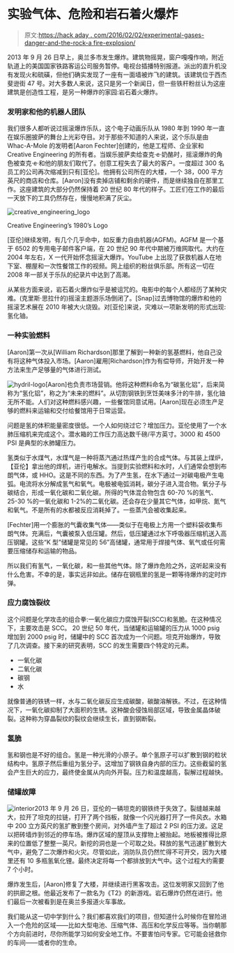 # 实验气体、危险和岩石着火爆炸

> 原文:[https://hack aday . com/2016/02/02/experimental-gases-danger-and-the-rock-a fire-explosion/](https://hackaday.com/2016/02/02/experimental-gases-danger-and-the-rock-afire-explosion/)

2013 年 9 月 26 日早上，奥兰多市发生爆炸。建筑物摇晃，窗户嘎嘎作响，附近轨道上的美国国家铁路客运公司服务暂停。电视台插播特别报道。派出的直升机没有发现火和硫磺，但他们确实发现了一座有一面墙被炸飞的建筑。该建筑位于西杰斐逊街 47 号。对大多数人来说，这只是另一个新闻日，但一些铁杆粉丝认为这座建筑是创造性工程，是另一种爆炸的家园:岩石着火爆炸。

### 发明家和他的机器人团队

我们很多人都听说过摇滚爆炸乐队，这个电子动画乐队从 1980 年到 1990 年一直在娱乐圈披萨的舞台上光彩夺目。对于那些不知道的人来说，这个乐队是由 Whac-A-Mole 的发明者[Aaron Fechter]创建的，他是工程师、企业家和 Creative Engineering 的所有者。当娱乐披萨卖给查克·e·奶酪时，摇滚爆炸的角色被查克·e·和他的朋友们取代了。创意工程失去了最大的客户。一度超过 300 名员工的公司再次缩减到只有[亚伦]。他拥有公司所在的大楼，一个 38，000 平方英尺的商店和仓库。[Aaron]没有卖掉店铺和剩余的硬件，而是继续独自在那里工作。这座建筑的大部分仍然保持着 20 世纪 80 年代的样子。工匠们在工作的最后一天放下的工具仍然存在，慢慢地积满了灰尘。

![creative_engineering_logo](../Images/8f685f1dc6d9e5106a72f8f84e0ac6fb.png)

Creative Engineering’s 1980’s Logo

[亚伦]继续发明，有几个几乎命中，如反重力自由机器(AGFM)。AGFM 是一个基于 6502 的专用电子邮件客户端，在 20 世纪 90 年代中期被万维网取代。大约在 2004 年左右，X 一代开始怀念摇滚大爆炸。YouTube 上出现了获救机器人在地下室、棚屋和一次性餐馆工作的视频。网上组织的粉丝俱乐部。所有这一切在 2008 年一部关于乐队的纪录片中达到了高潮。

从某些方面来说，岩石着火爆炸似乎是被诅咒的。电影中的每个人都经历了某种灾难。(克里斯·思拉什的)摇滚主题游乐场倒闭了。[Snap]过去博物馆的爆炸和他的摇滚艺术展在 2010 年被大火烧毁。对[亚伦]来说，灾难以一项新发明的形式出现:氢化铀。

### 一种实验燃料

[Aaron]第一次从[William Richardson]那里了解到一种新的氢基燃料，他自己没有将这种气体投入市场。[Aaron]雇用[Richardson]作为有偿导师，开始开发一种方法来生产足够量的气体进行测试。

![hydril-logo](../Images/acd591d083cad3e15fd39ab65330d4c9.png)[Aaron]也负责市场营销。他将这种燃料命名为“碳氢化铝”，后来简称为“氢化铝”，称之为“未来的燃料”。从切割钢铁到烹饪美味多汁的牛排，氢化铀无所不能。人们对这种燃料感兴趣，一些餐馆同意试用。[Aaron]现在必须生产足够的燃料来运输和交付给餐馆用于日常运营。

问题是氢的体积能量密度很低。一个人如何绕过它？增加压力。亚伦使用了一个水肺压缩机来完成这个。潜水箱的工作压力高达数千磅/平方英寸。3000 和 4500 PSI 是典型的水肺罐压力。

氢类似于水煤气，水煤气是一种将蒸汽通过热煤产生的合成气体。与其装上煤炉，【亚伦】拿出他的焊机，进行电解水。当提到实验燃料和水时，人们通常会想到布朗气体，或 HHO。这是不同的东西。为了产生氢，在水下通过一对碳电极产生电弧。电流将水分解成氢气和氧气。电极被电弧消耗，碳分子进入混合物。氧分子与碳结合，形成一氧化碳和二氧化碳。所得的气体混合物包含 60-70 %的氢气、25-30 %的一氧化碳和 1-2%的二氧化碳。还会存在少量其它气体，如甲烷、氮气和氧气。不是所有的水都被反应消耗掉了。一些蒸汽会被收集起来。

[Fechter]用一个膨胀的气囊收集气体——类似于在电极上方用一个塑料袋收集布朗气体。充满后，气囊被泵入低压罐。然后，低压罐通过水下呼吸器压缩机送入高压钢罐。这些“K 型”储罐是常见的 56”高储罐，通常用于焊接气体、氧气或任何需要压缩储存和运输的物品。

所以我们有氢气，一氧化碳，和一些其他气体。除了爆炸危险之外，这听起来没有什么危害。不幸的是，事实远非如此。储存在钢瓶里的氢是一颗等待爆炸的定时炸弹。

### 应力腐蚀裂纹

这个问题是化学攻击的组合拳:一氧化碳应力腐蚀开裂(SCC)和氢脆。在这种情况下，主要攻击是 SCC。
20 世纪 50 年代，当储罐和运输罐的压力从 1000 psig 增加到 2000 psig 时，储罐中的 SCC 首次成为一个问题。坦克开始爆炸，导致了几次调查。接下来的研究表明，SCC 的发生需要四个特定的元素。

*   一氧化碳
*   二氧化碳
*   碳钢
*   水

就像普通的铁锈一样，水与二氧化碳反应生成碳酸，碳酸溶解铁。不过，在这种情况下，一氧化碳抑制了大面积的生锈。这种酸会侵蚀局部区域，导致金属晶体破裂。这种称为穿晶裂纹的裂纹会继续生长，直到钢断裂。

### 氢脆

氢和钢也是不好的组合。氢是一种光滑的小原子。单个氢原子可以扩散到钢的粒状结构中。氢原子然后重组为氢分子。这增加了钢铁自身内部的压力。这些截留的氢会产生巨大的应力，最终使金属从内向外开裂。压力和温度越高，裂解过程越快。

### 储罐故障

![interior](../Images/774cbac71688f3777a73a2c50e890cdb.png)2013 年 9 月 26 日，亚伦的一辆坦克的钢铁终于失效了。裂缝越来越大，拉开了坦克的拉链，打开了两个挡板，就像一个闪光器打开了一件风衣。水箱中 200 立方英尺的氢扩散到整个房间，对外墙产生了超过 2 PSI 的压力波。这足以把砖墙炸到邻近的停车场。爆炸区域的屋顶从支撑物上被抬起。地板被推得比原来的位置低了整整一英尺。新挖的洞也是一个可取之处。释放的氢气迅速扩散到大气中，避免了二次爆炸和火灾。尽管如此，消防队员仍然忙得不可开交，因为大楼里还有 10 多瓶氢氧化锂。最终决定将每一个都排放到大气中。这个过程大约需要 7 个小时。

爆炸发生后，[Aaron]修复了大楼，并继续进行黑客攻击。这位发明家又回到了他的拱廊之根。他最近发布了一款名为《T2》的新游戏。岩石爆炸仍然在进行。他们最后一次被看到是在奥兰多报道火车事故。

我们能从这一切中学到什么？我们都喜欢我们的项目，但知道什么时候你在冒险进入一个危险的区域——比如大型电池、压缩气体、高压和化学反应等等。当你朝那个方向前进时，尽你所能学习如何安全地工作。不要害怕问专家。它可能会拯救你的车间——或者你的生命。